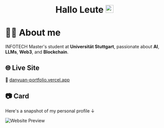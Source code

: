 <div align="center">
  <h1> Hallo Leute <img src="https://media.giphy.com/media/hvRJCLFzcasrR4ia7z/giphy.gif" width="25px"></h1>
</div>

# 🧑‍💻 About me

INFOTECH Master's student at **Universität Stuttgart**, passionate about **AI**, **LLMs**, **Web3**, and **Blockchain**.

## 🌐 Live Site

🔗 [danyuan-portfolio.vercel.app](https://danyuan-portfolio.vercel.app)

## 📷 Card

Here's a snapshot of my personal profile ↓

![Website Preview](https://danyuan-portfolio.vercel.app/og-image.png)

